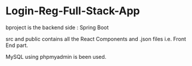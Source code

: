 # Login-Reg-Full-Stack-App

bproject is the backend side : Spring Boot

src and public contains all the React Components and .json files i.e. Front End part.

MySQL using phpmyadmin is been used.
